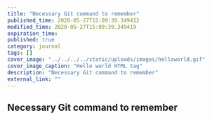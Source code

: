 ```yaml
---
title: "Necessary Git command to remember"
published_time: 2020-05-27T15:09:39.349412
modified_time: 2020-05-27T15:09:39.349419
expiration_time: 
published: true
category: journal
tags: []
cover_image: "../../../../static/uploads/images/helloworld.gif"
cover_image_caption: "Hello world HTML tag"
description: "Necessary Git command to remember"
external_link: ""
---
```


## Necessary Git command to remember

